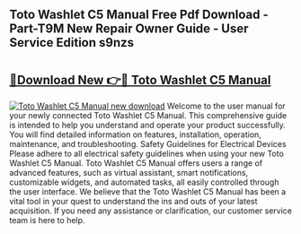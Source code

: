 ## Toto Washlet C5 Manual Free Pdf Download - Part-T9M New Repair Owner Guide - User Service Edition s9nzs

# <h2><a href="http://bc15525.oget.top/?id=Toto+Washlet+C5+Manual">🔗Download New 👉🔴 Toto Washlet C5 Manual</a></h2>

[![Toto Washlet C5 Manual new download](https://i.imgur.com/5g1atiW.png)](http://bc15525.oget.top/?id=Toto+Washlet+C5+Manual)
Welcome to the user manual for your newly connected Toto Washlet C5 Manual. This comprehensive guide is intended to help you understand and operate your product successfully. You will find detailed information on features, installation, operation, maintenance, and troubleshooting. Safety Guidelines for Electrical Devices Please adhere to all electrical safety guidelines when using your new Toto Washlet C5 Manual. Toto Washlet C5 Manual offers users a range of advanced features, such as virtual assistant, smart notifications, customizable widgets, and automated tasks, all easily controlled through the user interface. We believe that the Toto Washlet C5 Manual has been a vital tool in your quest to understand the ins and outs of your latest acquisition. If you need any assistance or clarification, our customer service team is here to help.
